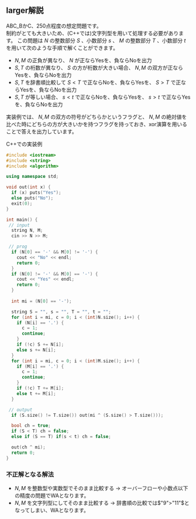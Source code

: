 larger解説
-----

ABC_BかC、250点程度の想定問題です。\
制約がとても大きいため、(C++では)文字列型を用いて処理する必要があります。
この問題は $N$ の整数部分 $S$ 、小数部分 $s$ 、 $M$ の整数部分 $T$ 、小数部分 $t$ を用いて次のような手順で解くことができます。

- $N,M$ の正負が異なり、 $N$ が正ならYesを、負ならNoを出力
- $S,T$ の桁数が異なり、 $S$ の方が桁数が大きい場合、 $N,M$ の双方が正ならYesを、負ならNoを出力
- $S,T$ を辞書順比較して $S < T$ で正ならNoを、負ならYesを、 $S>T$ で正ならYesを、負ならNoを出力
- $S,T$ が等しい場合、 $s < t$ で正ならNoを、負ならYesを、 $s>t$ で正ならYesを、負ならNoを出力

実装例では、 $N,M$ の双方の符号がどちらかというフラグと、 $N,M$ の絶対値を比べた時にどちらの方が大きいかを持つフラグを持っておき、xor演算を用いることで答えを出力しています。

C++での実装例
``` cpp
#include <iostream>
#include <string>
#include <algorithm>

using namespace std;

void out(int x) {
  if (x) puts("Yes");
  else puts("No");
  exit(0);
}

int main() {
 // input
  string N, M;
  cin >> N >> M;

 // prog
  if (N[0] == '-' && M[0] != '-') {
    cout << "No" << endl;
    return 0;
  }
  if (N[0] != '-' && M[0] == '-') {
    cout << "Yes" << endl;
    return 0;
  }
  
  int mi = (N[0] == '-');

  string S = "", s = "", T = "", t = "";
  for (int i = mi, c = 0; i < (int)N.size(); i++) {
    if (N[i] == '.') {
      c = 1;
      continue;
    }
    if (!c) S += N[i];
    else s += N[i];
  }
  for (int i = mi, c = 0; i < (int)M.size(); i++) {
    if (M[i] == '.') {
      c = 1;
      continue;
    }
    if (!c) T += M[i];
    else t += M[i];
  }

 // output
  if (S.size() != T.size()) out(mi ^ (S.size() > T.size()));

  bool ch = true;
  if (S < T) ch = false;
  else if (S == T) if(s < t) ch = false;

  out(ch ^ mi);
  return 0;
}

```

### 不正解となる解法
- $N,M$ を整数型や実数型でそのまま比較する → オーバーフローや小数点以下の精度の問題でWAとなります。
- $N,M$ を文字列型にしてそのまま比較する → 辞書順の比較では$"9">"11"$となってしまい、WAとなります。
